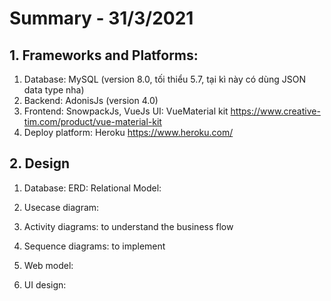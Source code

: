 ﻿# Summary - 31/3/2021
## 1. Frameworks and Platforms: 
 

 1. Database: MySQL (version 8.0, tối thiểu 5.7, tại kì này có dùng JSON data type nha) 
 2. Backend: AdonisJs (version 4.0) 
 3. Frontend: 
		 SnowpackJs, VueJs
		 UI: VueMaterial kit https://www.creative-tim.com/product/vue-material-kit
 4. Deploy platform: Heroku https://www.heroku.com/

## 2. Design 
1. Database:
		ERD: 
		Relational Model: 
		
2. Usecase diagram: 
3. Activity diagrams: to understand the business flow
4. Sequence diagrams:  to implement
5. Web model: 
6. UI design: 

